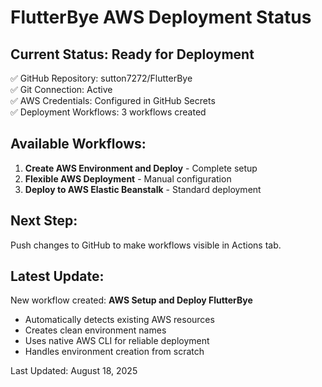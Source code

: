 # FlutterBye AWS Deployment Status

## Current Status: Ready for Deployment

✅ GitHub Repository: sutton7272/FlutterBye  
✅ Git Connection: Active  
✅ AWS Credentials: Configured in GitHub Secrets  
✅ Deployment Workflows: 3 workflows created  

## Available Workflows:
1. **Create AWS Environment and Deploy** - Complete setup
2. **Flexible AWS Deployment** - Manual configuration  
3. **Deploy to AWS Elastic Beanstalk** - Standard deployment

## Next Step:
Push changes to GitHub to make workflows visible in Actions tab.

## Latest Update:
New workflow created: **AWS Setup and Deploy FlutterBye**
- Automatically detects existing AWS resources
- Creates clean environment names
- Uses native AWS CLI for reliable deployment
- Handles environment creation from scratch

Last Updated: August 18, 2025
